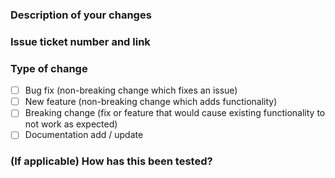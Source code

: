 ### Description of your changes
<!--- Changes proposed in this pull request -->

### Issue ticket number and link
<!--- Please include the JIRA ticket and link -->

### Type of change
- [ ] Bug fix (non-breaking change which fixes an issue)
- [ ] New feature (non-breaking change which adds functionality)
- [ ] Breaking change (fix or feature that would cause existing functionality to not work as expected)
- [ ] Documentation add / update

### (If applicable) How has this been tested?
<!--- Please describe the tests that you ran to verify your changes. -->
<!--- Include details of your testing environment -->
